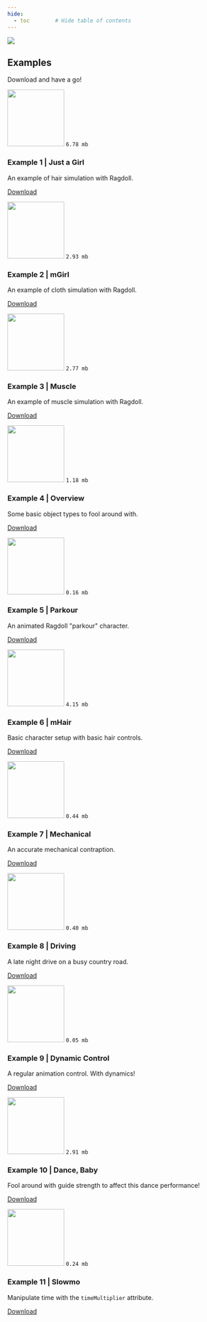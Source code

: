 ```yaml
---
hide:
  - toc        # Hide table of contents
---
```


<img class="hero-underlay hero-image" src=/car3.png>

## Examples

Download and have a go!

<div class=example>
    <div class=image>
        <img width=128 src=https://user-images.githubusercontent.com/2152766/95746224-61c32380-0c8e-11eb-92f4-11907d7b659a.gif>
        <code>6.78 mb</code>
    </div>
    <h3>Example 1 | Just a Girl</h3>
    <p>An example of hair simulation with Ragdoll.</p>
    <a class="example-button" href=https://files.ragdolldynamics.com/share/wmyjF66V>Download</a>
</div>
<p></p>
<div class=example>
    <div class=image>
        <img width=128 src=https://user-images.githubusercontent.com/2152766/95746228-625bba00-0c8e-11eb-972d-4dabc437c6b4.gif>
        <code>2.93 mb</code>
    </div>
    <h3>Example 2 | mGirl</h3>
    <p>An example of cloth simulation with Ragdoll.</p>
    <a class="example-button" href=https://files.ragdolldynamics.com/share/9skic8Nj>Download</a>
</div>
<p></p>
<div class=example>
    <div class=image>
        <img width=128 src=https://user-images.githubusercontent.com/2152766/95746223-612a8d00-0c8e-11eb-950b-c7267244324f.gif>
        <code>2.77 mb</code>
    </div>
    <h3>Example 3 | Muscle</h3>
    <p>An example of muscle simulation with Ragdoll.</p>
    <a class="example-button" href=https://files.ragdolldynamics.com/share/9bntYJKE>Download</a>
</div>
<p></p>
<div class=example>
    <div class=image>
        <img width=128 src=https://user-images.githubusercontent.com/2152766/95753356-6a6d2700-0c99-11eb-967f-9bde863b3ff7.gif>
        <code>1.18 mb</code>
    </div>
    <h3>Example 4 | Overview</h3>
    <p>Some basic object types to fool around with.</p>
    <a class="example-button" href=https://files.ragdolldynamics.com/share/BJz68vdr>Download</a>
</div>
<p></p>
<div class=example>
    <div class=image>
        <img width=128 src=https://user-images.githubusercontent.com/2152766/96019541-91b42780-0e44-11eb-82f6-152e932e8e96.gif>
        <code>0.16 mb</code>
    </div>
    <h3>Example 5 | Parkour</h3>
    <p>An animated Ragdoll "parkour" character.</p>
    <a class="example-button" href=https://files.ragdolldynamics.com/share/PRp8VCNF>Download</a>
</div>
<p></p>
<div class=example>
    <div class=image>
        <img width=128 src=https://user-images.githubusercontent.com/2152766/96277894-bc30ec80-0fcc-11eb-8002-ce4eafa58285.gif>
        <code>4.15 mb</code>
    </div>
    <h3>Example 6 | mHair</h3>
    <p>Basic character setup with basic hair controls.</p>
    <a class="example-button" href=https://files.ragdolldynamics.com/share/nGPMuwr7>Download</a>
</div>
<p></p>
<div class=example>
    <div class=image>
        <img width=128 src=https://user-images.githubusercontent.com/2152766/97036493-d421e680-155f-11eb-9116-60316752a8fc.gif>
        <code>0.44 mb</code>
    </div>
    <h3>Example 7 | Mechanical</h3>
    <p>An accurate mechanical contraption.</p>
    <a class="example-button" href=https://files.ragdolldynamics.com/share/c_n7JOtF>Download</a>
</div>
<p></p>
<div class=example>
    <div class=image>
        <img width=128 src=https://user-images.githubusercontent.com/47274066/97983311-04be1780-1dcd-11eb-9a6a-ac5239dfb811.gif>
        <code>0.40 mb</code>
    </div>
    <h3>Example 8 | Driving</h3>
    <p>A late night drive on a busy country road.</p>
    <a class="example-button" href=https://files.ragdolldynamics.com/share/xKLUBNZu>Download</a>
</div>
<p></p>
<div class=example>
    <div class=image>
        <img width=128 src=https://user-images.githubusercontent.com/2152766/99910428-d786ca00-2ce5-11eb-9acb-b4a3f16fe6a3.gif>
        <code>0.05 mb</code>
    </div>
    <h3>Example 9 | Dynamic Control</h3>
    <p>A regular animation control. With dynamics!</p>
    <a class="example-button" href=https://files.ragdolldynamics.com/share/ZNgY42SF>Download</a>
</div>
<p></p>
<div class=example>
    <div class=image>
        <img width=128 src=https://user-images.githubusercontent.com/2152766/100104327-f019f000-2e5d-11eb-97da-b9d23d5d21cb.gif>
        <code>2.91 mb</code>
    </div>
    <h3>Example 10 | Dance, Baby</h3>
    <p>Fool around with guide strength to affect this dance performance!</p>
    <a class="example-button" href=https://files.ragdolldynamics.com/share/rKN1sryQ>Download</a>
</div>
<p></p>
<div class=example>
    <div class=image>
        <img width=128 src=https://user-images.githubusercontent.com/2152766/100760702-f40fba00-33e9-11eb-846e-528d4443510a.gif>
        <code>0.24 mb</code>
    </div>
    <h3>Example 11 | Slowmo</h3>
    <p>Manipulate time with the <code>timeMultiplier</code> attribute.</p>
    <a class="example-button" href=https://files.ragdolldynamics.com/share/aYAN53w->Download</a>
</div>
